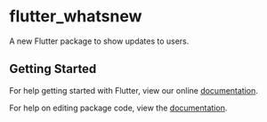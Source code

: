 # flutter_whatsnew

A new Flutter package to show updates to users.

## Getting Started

For help getting started with Flutter, view our online [documentation](https://flutter.io/).

For help on editing package code, view the [documentation](https://flutter.io/developing-packages/).
